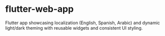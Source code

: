 # flutter-web-app
Flutter app showcasing localization (English, Spanish, Arabic) and dynamic light/dark theming with reusable widgets and consistent UI styling.
